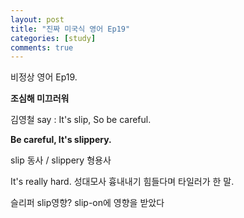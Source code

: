```yaml
---
layout: post
title: "진짜 미국식 영어 Ep19"
categories: [study]
comments: true
---
```


비정상 영어 Ep19.

<b>조심해 미끄러워</b>

김영철 say : It's slip, So be careful.

<b>Be careful, It's slippery.</b>

slip 동사 / slippery 형용사

It's really hard. 성대모사 흉내내기 힘들다며 타일러가 한 말.

슬리퍼 slip영향? slip-on에 영향을 받았다 
